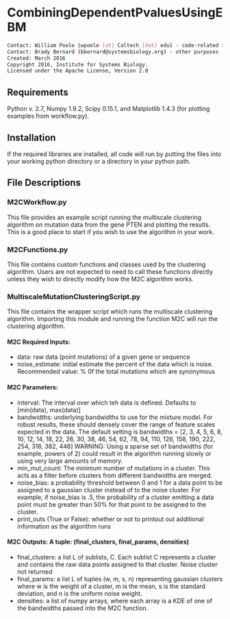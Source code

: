 # CombiningDependentPvaluesUsingEBM

```bash
Contact: William Poole (wpoole [at] Caltech [dot] edu) - code-related issues/requests
Contact: Brady Bernard (bbernard@systemsbiology.org) - other purposes
Created: March 2016
Copyright 2016, Institute for Systems Biology.
Licensed under the Apache License, Version 2.0
```

Requirements 
-------------
Python v. 2.7, Numpy 1.9.2, Scipy 0.15.1, and Matplotlib 1.4.3 (for plotting examples from workflow.py).


Installation
-------------
If the required libraries are installed, all code will run by putting the files into your working python directory or a directory in your python path. 

File Descriptions
-------------
### M2CWorkflow.py
This file provides an example script running the multiscale clustering algorithm on mutation data from the gene PTEN and plotting the results. This is a good place to start if you wish to use the algorithm in your work.
### M2CFunctions.py 
This file contains custom functions and classes used by the clustering algorithm. Users are not expected to need to call these functions directly unless they wish to directly modify how the M2C algorithm works. 
### MultiscaleMutationClusteringScript.py 
This file contains the wrapper script which runs the multiscale clustering algorithm. Importing this module and running the function M2C will run the clustering algorithm. 
#### M2C Required Inputs: 
- data: raw data (point mutations) of a given gene or sequence 
- noise_estimate: initial estimate the percent of the data which is noise. Recommended value: % 0f the total mutations which are synonymous 
#### M2C Parameters: 
- interval: The interval over which teh data is defined. Defaults to [min(data), max(data)] 
- bandwidths: underlying bandwidths to use for the mixture model. For robust results, these should densely cover the range of feature scales expected in the data. The default setting is bandwidths = [2, 3, 4, 5, 6, 8, 10, 12, 14, 18, 22, 26, 30, 38, 46, 54, 62, 78, 94, 110, 126, 158, 190, 222, 254, 318, 382, 446] WARNING: Using a sparse set of bandwidths (for example, powers of 2) could result in the algorithm running slowly or using very large amounts of memory. 
- min_mut_count: The minimum number of mutations in a cluster. This acts as a filter before clusters from different bandwidths are merged. 
- noise_bias: a probability threshold between 0 and 1 for a data point to be assigned to a gaussian cluster instead of to the noise cluster. For example, if noise_bias is .5, the probability of a cluster emitting a data point must be greater than 50% for that point to be assigned to the cluster. 
- print_outs (True or False): whether or not to printout out additional information as the algorithm runs 
#### M2C Outputs: A tuple: (final_clusters, final_params, densities) 
- final_clusters: a list L of sublists, C. Each sublist C represents a cluster and contains the raw data points assigned to that cluster. Noise cluster not returned 
- final_params: a list L of tuples (w, m, s, n) representing gaussian clusters where w is the weight of a cluster, m is the mean, s is the standard deviation, and n is the uniform noise weight. 
- densities: a list of numpy arrays, where each array is a KDE of one of the bandwidths passed into the M2C function. 
